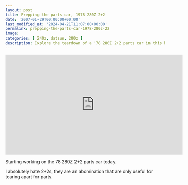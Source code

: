```yaml
---
layout: post
title: Prepping the parts car, 1978 280Z 2+2
date: '2007-01-29T00:00:00+00:00'
last_modified_at: '2024-04-21T11:07:00+00:00'
permalink: prepping-the-parts-car-1978-280z-22
image: 
categories: [ 240z, datsun, 280z ]
description: Explore the teardown of a '78 280Z 2+2 parts car in this blog post, showcasing its utility despite personal dislike for the model.
---
```


<iframe width="560" height="315" src="https://www.youtube.com/embed/qk2g8DB8lDo?si=4mK2OhY0Nnla5i2F" title="YouTube video player" frameborder="0" allow="accelerometer; autoplay; clipboard-write; encrypted-media; gyroscope; picture-in-picture; web-share" referrerpolicy="strict-origin-when-cross-origin" allowfullscreen></iframe>

Starting working on the 78 280Z 2+2 parts car today.

I absolutely hate 2+2s, they are an abomination that are only useful for tearing apart for parts.

